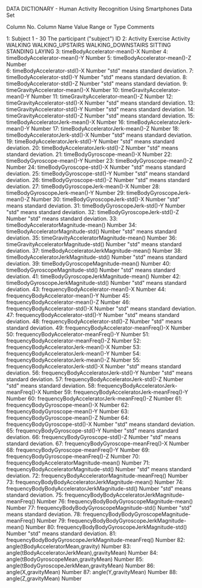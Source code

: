 DATA DICTIONARY - Human Activity Recognition Using Smartphones Data Set

Column No.                                   Column Name    Value Range or Type      Comments

 1:                                              Subject    1 - 30                   The participant ("subject") ID
 2:                                             Activity                             Exercise Activity
					                                                  WALKING
							    					                                WALKING_UPSTAIRS
							                                              WALKING_DOWNSTAIRS
							                                              SITTING
							                                              STANDING
						                                                LAYING
 3:                         timeBodyAccelerator-mean()-X    Number
 4:                         timeBodyAccelerator-mean()-Y    Number
 5:                         timeBodyAccelerator-mean()-Z    Number    
 6:                          timeBodyAccelerator-std()-X    Number                  "std" means standard deviation.
 7:                          timeBodyAccelerator-std()-Y    Number                  "std" means standard deviation.
 8:                          timeBodyAccelerator-std()-Z    Number                  "std" means standard deviation.
 9:                      timeGravityAccelerator-mean()-X    Number
10:                      timeGravityAccelerator-mean()-Y    Number
11:                      timeGravityAccelerator-mean()-Z    Number
12:                       timeGravityAccelerator-std()-X    Number                  "std" means standard deviation.
13:                       timeGravityAccelerator-std()-Y    Number                  "std" means standard deviation.
14:                       timeGravityAccelerator-std()-Z    Number                  "std" means standard deviation.
15:                     timeBodyAcceleratorJerk-mean()-X    Number
16:                     timeBodyAcceleratorJerk-mean()-Y    Number
17:                     timeBodyAcceleratorJerk-mean()-Z    Number
18:                      timeBodyAcceleratorJerk-std()-X    Number                  "std" means standard deviation.
19:                      timeBodyAcceleratorJerk-std()-Y    Number                  "std" means standard deviation.
20:                      timeBodyAcceleratorJerk-std()-Z    Number                  "std" means standard deviation.
21:                           timeBodyGyroscope-mean()-X    Number
22:                           timeBodyGyroscope-mean()-Y    Number
23:                           timeBodyGyroscope-mean()-Z    Number
24:                            timeBodyGyroscope-std()-X    Number                  "std" means standard deviation.
25:                            timeBodyGyroscope-std()-Y    Number                  "std" means standard deviation.
26:                            timeBodyGyroscope-std()-Z    Number                  "std" means standard deviation.
27:                       timeBodyGyroscopeJerk-mean()-X    Number
28:                       timeBodyGyroscopeJerk-mean()-Y    Number
29:                       timeBodyGyroscopeJerk-mean()-Z    Number
30:                        timeBodyGyroscopeJerk-std()-X    Number                  "std" means standard deviation.
31:                        timeBodyGyroscopeJerk-std()-Y    Number                  "std" means standard deviation.
32:                        timeBodyGyroscopeJerk-std()-Z    Number                  "std" means standard deviation.
33:                  timeBodyAcceleratorMagnitude-mean()    Number
34:                   timeBodyAcceleratorMagnitude-std()    Number                  "std" means standard deviation.
35:               timeGravityAcceleratorMagnitude-mean()    Number
36:                timeGravityAcceleratorMagnitude-std()    Number                  "std" means standard deviation.
37:              timeBodyAcceleratorJerkMagnitude-mean()    Number
38:               timeBodyAcceleratorJerkMagnitude-std()    Number                  "std" means standard deviation.
39:                    timeBodyGyroscopeMagnitude-mean()    Number
40:                     timeBodyGyroscopeMagnitude-std()    Number                  "std" means standard deviation.
41:                timeBodyGyroscopeJerkMagnitude-mean()    Number
42:                 timeBodyGyroscopeJerkMagnitude-std()    Number                  "std" means standard deviation.
43:                    frequencyBodyAccelerator-mean()-X    Number
44:                    frequencyBodyAccelerator-mean()-Y    Number
45:                    frequencyBodyAccelerator-mean()-Z    Number
46:                     frequencyBodyAccelerator-std()-X    Number                  "std" means standard deviation.
47:                     frequencyBodyAccelerator-std()-Y    Number                  "std" means standard deviation.
48:                     frequencyBodyAccelerator-std()-Z    Number                  "std" means standard deviation.
49:                frequencyBodyAccelerator-meanFreq()-X    Number
50:                frequencyBodyAccelerator-meanFreq()-Y    Number
51:                frequencyBodyAccelerator-meanFreq()-Z    Number
52:                frequencyBodyAcceleratorJerk-mean()-X    Number
53:                frequencyBodyAcceleratorJerk-mean()-Y    Number
54:                frequencyBodyAcceleratorJerk-mean()-Z    Number
55:                 frequencyBodyAcceleratorJerk-std()-X    Number                  "std" means standard deviation.
56:                 frequencyBodyAcceleratorJerk-std()-Y    Number                  "std" means standard deviation.
57:                 frequencyBodyAcceleratorJerk-std()-Z    Number                  "std" means standard deviation.
58:            frequencyBodyAcceleratorJerk-meanFreq()-X    Number
59:            frequencyBodyAcceleratorJerk-meanFreq()-Y    Number
60:            frequencyBodyAcceleratorJerk-meanFreq()-Z    Number
61:                      frequencyBodyGyroscope-mean()-X    Number
62:                      frequencyBodyGyroscope-mean()-Y    Number
63:                      frequencyBodyGyroscope-mean()-Z    Number
64:                       frequencyBodyGyroscope-std()-X    Number                  "std" means standard deviation.
65:                       frequencyBodyGyroscope-std()-Y    Number                  "std" means standard deviation.
66:                       frequencyBodyGyroscope-std()-Z    Number                  "std" means standard deviation.
67:                  frequencyBodyGyroscope-meanFreq()-X    Number
68:                  frequencyBodyGyroscope-meanFreq()-Y    Number
69:                  frequencyBodyGyroscope-meanFreq()-Z    Number
70:             frequencyBodyAcceleratorMagnitude-mean()    Number
71:              frequencyBodyAcceleratorMagnitude-std()    Number                  "std" means standard deviation.
72:         frequencyBodyAcceleratorMagnitude-meanFreq()    Number
73:     frequencyBodyBodyAcceleratorJerkMagnitude-mean()    Number
74:      frequencyBodyBodyAcceleratorJerkMagnitude-std()    Number                  "std" means standard deviation.
75: frequencyBodyBodyAcceleratorJerkMagnitude-meanFreq()    Number
76:           frequencyBodyBodyGyroscopeMagnitude-mean()    Number
77:            frequencyBodyBodyGyroscopeMagnitude-std()    Number                  "std" means standard deviation.
78:       frequencyBodyBodyGyroscopeMagnitude-meanFreq()    Number
79:       frequencyBodyBodyGyroscopeJerkMagnitude-mean()    Number
80:        frequencyBodyBodyGyroscopeJerkMagnitude-std()    Number                  "std" means standard deviation.
81:   frequencyBodyBodyGyroscopeJerkMagnitude-meanFreq()    Number
82:                  angle(tBodyAcceleratorMean,gravity)    Number
83:         angle(tBodyAcceleratorJerkMean),gravityMean)    Number
84:                angle(tBodyGyroscopeMean,gravityMean)    Number
85:            angle(tBodyGyroscopeJerkMean,gravityMean)    Number
86:                                 angle(X,gravityMean)    Number
87:                                 angle(Y,gravityMean)    Number
88:                                 angle(Z,gravityMean)    Number

